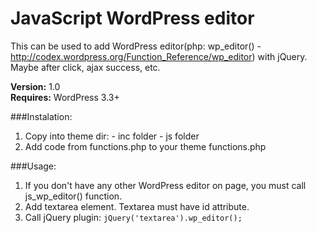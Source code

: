 JavaScript WordPress editor
============

This can be used to add WordPress editor(php: wp_editor() - http://codex.wordpress.org/Function_Reference/wp_editor) with jQuery. Maybe after click, ajax success, etc.

**Version:** 1.0  
**Requires:** WordPress 3.3+  

###Instalation:
  1. Copy into theme dir:
    - inc folder
    - js folder
  2. Add code from functions.php to your theme functions.php

###Usage:
  1. If you don't have any other WordPress editor on page, you must call js_wp_editor() function.
  2. Add textarea element. Textarea must have id attribute.
  3. Call jQuery plugin:
    ```
    jQuery('textarea').wp_editor();
    ```
